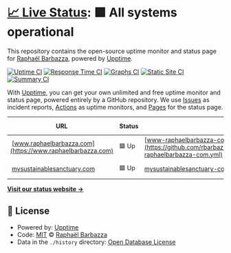 # [📈 Live Status](https://rbarbazz.github.io/upptime): <!--live status--> **🟩 All systems operational**

This repository contains the open-source uptime monitor and status page for [Raphaël Barbazza](www.raphaelbarbazza.com), powered by [Upptime](https://github.com/upptime/upptime).

[![Uptime CI](https://github.com/rbarbazz/upptime/workflows/Uptime%20CI/badge.svg)](https://github.com/rbarbazz/upptime/actions?query=workflow%3A%22Uptime+CI%22)
[![Response Time CI](https://github.com/rbarbazz/upptime/workflows/Response%20Time%20CI/badge.svg)](https://github.com/rbarbazz/upptime/actions?query=workflow%3A%22Response+Time+CI%22)
[![Graphs CI](https://github.com/rbarbazz/upptime/workflows/Graphs%20CI/badge.svg)](https://github.com/rbarbazz/upptime/actions?query=workflow%3A%22Graphs+CI%22)
[![Static Site CI](https://github.com/rbarbazz/upptime/workflows/Static%20Site%20CI/badge.svg)](https://github.com/rbarbazz/upptime/actions?query=workflow%3A%22Static+Site+CI%22)
[![Summary CI](https://github.com/rbarbazz/upptime/workflows/Summary%20CI/badge.svg)](https://github.com/rbarbazz/upptime/actions?query=workflow%3A%22Summary+CI%22)

With [Upptime](https://upptime.js.org), you can get your own unlimited and free uptime monitor and status page, powered entirely by a GitHub repository. We use [Issues](https://github.com/rbarbazz/upptime/issues) as incident reports, [Actions](https://github.com/rbarbazz/upptime/actions) as uptime monitors, and [Pages](https://rbarbazz.github.io/upptime) for the status page.

<!--start: status pages-->
<!-- This summary is generated by Upptime (https://github.com/upptime/upptime) -->
<!-- Do not edit this manually, your changes will be overwritten -->
<!-- prettier-ignore -->
| URL | Status | History | Response Time | Uptime |
| --- | ------ | ------- | ------------- | ------ |
| <img alt="" src="https://icons.duckduckgo.com/ip3/www.raphaelbarbazza.com.ico" height="13"> [www.raphaelbarbazza.com](https://www.raphaelbarbazza.com) | 🟩 Up | [www-raphaelbarbazza-com.yml](https://github.com/rbarbazz/upptime/commits/HEAD/history/www-raphaelbarbazza-com.yml) | <details><summary><img alt="Response time graph" src="./graphs/www-raphaelbarbazza-com/response-time-week.png" height="20"> 168ms</summary><br><a href="https://upptime.rbarbazz.com/history/www-raphaelbarbazza-com"><img alt="Response time 139" src="https://img.shields.io/endpoint?url=https%3A%2F%2Fraw.githubusercontent.com%2Frbarbazz%2Fupptime%2FHEAD%2Fapi%2Fwww-raphaelbarbazza-com%2Fresponse-time.json"></a><br><a href="https://upptime.rbarbazz.com/history/www-raphaelbarbazza-com"><img alt="24-hour response time 178" src="https://img.shields.io/endpoint?url=https%3A%2F%2Fraw.githubusercontent.com%2Frbarbazz%2Fupptime%2FHEAD%2Fapi%2Fwww-raphaelbarbazza-com%2Fresponse-time-day.json"></a><br><a href="https://upptime.rbarbazz.com/history/www-raphaelbarbazza-com"><img alt="7-day response time 168" src="https://img.shields.io/endpoint?url=https%3A%2F%2Fraw.githubusercontent.com%2Frbarbazz%2Fupptime%2FHEAD%2Fapi%2Fwww-raphaelbarbazza-com%2Fresponse-time-week.json"></a><br><a href="https://upptime.rbarbazz.com/history/www-raphaelbarbazza-com"><img alt="30-day response time 139" src="https://img.shields.io/endpoint?url=https%3A%2F%2Fraw.githubusercontent.com%2Frbarbazz%2Fupptime%2FHEAD%2Fapi%2Fwww-raphaelbarbazza-com%2Fresponse-time-month.json"></a><br><a href="https://upptime.rbarbazz.com/history/www-raphaelbarbazza-com"><img alt="1-year response time 139" src="https://img.shields.io/endpoint?url=https%3A%2F%2Fraw.githubusercontent.com%2Frbarbazz%2Fupptime%2FHEAD%2Fapi%2Fwww-raphaelbarbazza-com%2Fresponse-time-year.json"></a></details> | <details><summary><a href="https://upptime.rbarbazz.com/history/www-raphaelbarbazza-com">100.00%</a></summary><a href="https://upptime.rbarbazz.com/history/www-raphaelbarbazza-com"><img alt="All-time uptime 100.00%" src="https://img.shields.io/endpoint?url=https%3A%2F%2Fraw.githubusercontent.com%2Frbarbazz%2Fupptime%2FHEAD%2Fapi%2Fwww-raphaelbarbazza-com%2Fuptime.json"></a><br><a href="https://upptime.rbarbazz.com/history/www-raphaelbarbazza-com"><img alt="24-hour uptime 100.00%" src="https://img.shields.io/endpoint?url=https%3A%2F%2Fraw.githubusercontent.com%2Frbarbazz%2Fupptime%2FHEAD%2Fapi%2Fwww-raphaelbarbazza-com%2Fuptime-day.json"></a><br><a href="https://upptime.rbarbazz.com/history/www-raphaelbarbazza-com"><img alt="7-day uptime 100.00%" src="https://img.shields.io/endpoint?url=https%3A%2F%2Fraw.githubusercontent.com%2Frbarbazz%2Fupptime%2FHEAD%2Fapi%2Fwww-raphaelbarbazza-com%2Fuptime-week.json"></a><br><a href="https://upptime.rbarbazz.com/history/www-raphaelbarbazza-com"><img alt="30-day uptime 100.00%" src="https://img.shields.io/endpoint?url=https%3A%2F%2Fraw.githubusercontent.com%2Frbarbazz%2Fupptime%2FHEAD%2Fapi%2Fwww-raphaelbarbazza-com%2Fuptime-month.json"></a><br><a href="https://upptime.rbarbazz.com/history/www-raphaelbarbazza-com"><img alt="1-year uptime 100.00%" src="https://img.shields.io/endpoint?url=https%3A%2F%2Fraw.githubusercontent.com%2Frbarbazz%2Fupptime%2FHEAD%2Fapi%2Fwww-raphaelbarbazza-com%2Fuptime-year.json"></a></details>
| <img alt="" src="https://icons.duckduckgo.com/ip3/mysustainablesanctuary.com.ico" height="13"> [mysustainablesanctuary.com](https://mysustainablesanctuary.com) | 🟩 Up | [mysustainablesanctuary-com.yml](https://github.com/rbarbazz/upptime/commits/HEAD/history/mysustainablesanctuary-com.yml) | <details><summary><img alt="Response time graph" src="./graphs/mysustainablesanctuary-com/response-time-week.png" height="20"> 265ms</summary><br><a href="https://upptime.rbarbazz.com/history/mysustainablesanctuary-com"><img alt="Response time 434" src="https://img.shields.io/endpoint?url=https%3A%2F%2Fraw.githubusercontent.com%2Frbarbazz%2Fupptime%2FHEAD%2Fapi%2Fmysustainablesanctuary-com%2Fresponse-time.json"></a><br><a href="https://upptime.rbarbazz.com/history/mysustainablesanctuary-com"><img alt="24-hour response time 325" src="https://img.shields.io/endpoint?url=https%3A%2F%2Fraw.githubusercontent.com%2Frbarbazz%2Fupptime%2FHEAD%2Fapi%2Fmysustainablesanctuary-com%2Fresponse-time-day.json"></a><br><a href="https://upptime.rbarbazz.com/history/mysustainablesanctuary-com"><img alt="7-day response time 265" src="https://img.shields.io/endpoint?url=https%3A%2F%2Fraw.githubusercontent.com%2Frbarbazz%2Fupptime%2FHEAD%2Fapi%2Fmysustainablesanctuary-com%2Fresponse-time-week.json"></a><br><a href="https://upptime.rbarbazz.com/history/mysustainablesanctuary-com"><img alt="30-day response time 613" src="https://img.shields.io/endpoint?url=https%3A%2F%2Fraw.githubusercontent.com%2Frbarbazz%2Fupptime%2FHEAD%2Fapi%2Fmysustainablesanctuary-com%2Fresponse-time-month.json"></a><br><a href="https://upptime.rbarbazz.com/history/mysustainablesanctuary-com"><img alt="1-year response time 434" src="https://img.shields.io/endpoint?url=https%3A%2F%2Fraw.githubusercontent.com%2Frbarbazz%2Fupptime%2FHEAD%2Fapi%2Fmysustainablesanctuary-com%2Fresponse-time-year.json"></a></details> | <details><summary><a href="https://upptime.rbarbazz.com/history/mysustainablesanctuary-com">100.00%</a></summary><a href="https://upptime.rbarbazz.com/history/mysustainablesanctuary-com"><img alt="All-time uptime 99.93%" src="https://img.shields.io/endpoint?url=https%3A%2F%2Fraw.githubusercontent.com%2Frbarbazz%2Fupptime%2FHEAD%2Fapi%2Fmysustainablesanctuary-com%2Fuptime.json"></a><br><a href="https://upptime.rbarbazz.com/history/mysustainablesanctuary-com"><img alt="24-hour uptime 100.00%" src="https://img.shields.io/endpoint?url=https%3A%2F%2Fraw.githubusercontent.com%2Frbarbazz%2Fupptime%2FHEAD%2Fapi%2Fmysustainablesanctuary-com%2Fuptime-day.json"></a><br><a href="https://upptime.rbarbazz.com/history/mysustainablesanctuary-com"><img alt="7-day uptime 100.00%" src="https://img.shields.io/endpoint?url=https%3A%2F%2Fraw.githubusercontent.com%2Frbarbazz%2Fupptime%2FHEAD%2Fapi%2Fmysustainablesanctuary-com%2Fuptime-week.json"></a><br><a href="https://upptime.rbarbazz.com/history/mysustainablesanctuary-com"><img alt="30-day uptime 99.96%" src="https://img.shields.io/endpoint?url=https%3A%2F%2Fraw.githubusercontent.com%2Frbarbazz%2Fupptime%2FHEAD%2Fapi%2Fmysustainablesanctuary-com%2Fuptime-month.json"></a><br><a href="https://upptime.rbarbazz.com/history/mysustainablesanctuary-com"><img alt="1-year uptime 99.93%" src="https://img.shields.io/endpoint?url=https%3A%2F%2Fraw.githubusercontent.com%2Frbarbazz%2Fupptime%2FHEAD%2Fapi%2Fmysustainablesanctuary-com%2Fuptime-year.json"></a></details>

<!--end: status pages-->

[**Visit our status website →**](https://rbarbazz.github.io/upptime)

## 📄 License

- Powered by: [Upptime](https://github.com/upptime/upptime)
- Code: [MIT](./LICENSE) © [Raphaël Barbazza](www.raphaelbarbazza.com)
- Data in the `./history` directory: [Open Database License](https://opendatacommons.org/licenses/odbl/1-0/)
